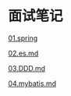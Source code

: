 # 面试笔记
[01.spring](01.spring.md)

[02.es.md](02.es.md)

[03.DDD.md](03.DDD.md)

[04.mybatis.md](04.mybatis.md)